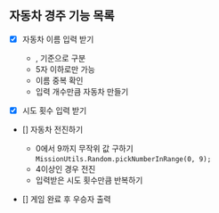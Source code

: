 ## 자동차 경주 기능 목록

- [x] 자동차 이름 입력 받기

  - , 기준으로 구분
  - 5자 이하로만 가능
  - 이름 중복 확인
  - 입력 개수만큼 자동차 만들기

- [x] 시도 횟수 입력 받기

- [] 자동차 전진하기

  - 0에서 9까지 무작위 값 구하기
    `MissionUtils.Random.pickNumberInRange(0, 9);`
  - 4이상인 경우 전진
  - 입력받은 시도 횟수만큼 반복하기

- [] 게임 완료 후 우승자 출력
